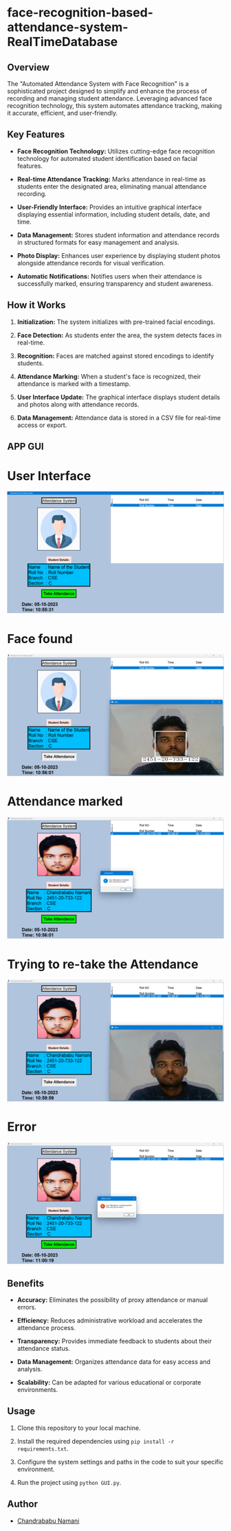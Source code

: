 # face-recognition-based-attendance-system-RealTimeDatabase

## Overview

The "Automated Attendance System with Face Recognition" is a sophisticated project designed to simplify and enhance the process of recording and managing student attendance. Leveraging advanced face recognition technology, this system automates attendance tracking, making it accurate, efficient, and user-friendly.

## Key Features

- **Face Recognition Technology:** Utilizes cutting-edge face recognition technology for automated student identification based on facial features.

- **Real-time Attendance Tracking:** Marks attendance in real-time as students enter the designated area, eliminating manual attendance recording.

- **User-Friendly Interface:** Provides an intuitive graphical interface displaying essential information, including student details, date, and time.

- **Data Management:** Stores student information and attendance records in structured formats for easy management and analysis.

- **Photo Display:** Enhances user experience by displaying student photos alongside attendance records for visual verification.

- **Automatic Notifications:** Notifies users when their attendance is successfully marked, ensuring transparency and student awareness.

## How it Works

1. **Initialization:** The system initializes with pre-trained facial encodings.

3. **Face Detection:** As students enter the area, the system detects faces in real-time.

4. **Recognition:** Faces are matched against stored encodings to identify students.

5. **Attendance Marking:** When a student's face is recognized, their attendance is marked with a timestamp.

6. **User Interface Update:** The graphical interface displays student details and photos along with attendance records.

7. **Data Management:** Attendance data is stored in a CSV file for real-time access or export.

## APP GUI
# User Interface
![Alt text](https://github.com/Chandrababu-Namani/Attendance-Recording-System-using-Face-Recognition/blob/main/GUI/User%20Interface.png)
# Face found
![Alt text](https://github.com/Chandrababu-Namani/Attendance-Recording-System-using-Face-Recognition/blob/main/GUI/Face%20found.png)
# Attendance marked
![Alt text](https://github.com/Chandrababu-Namani/Attendance-Recording-System-using-Face-Recognition/blob/main/GUI/Attendance%20marked.png)
# Trying to re-take the Attendance
![Alt text](https://github.com/Chandrababu-Namani/Attendance-Recording-System-using-Face-Recognition/blob/main/GUI/recorded%20user.png)
# Error
![Alt text](https://github.com/Chandrababu-Namani/Attendance-Recording-System-using-Face-Recognition/blob/main/GUI/Error.png)



## Benefits

- **Accuracy:** Eliminates the possibility of proxy attendance or manual errors.

- **Efficiency:** Reduces administrative workload and accelerates the attendance process.

- **Transparency:** Provides immediate feedback to students about their attendance status.

- **Data Management:** Organizes attendance data for easy access and analysis.

- **Scalability:** Can be adapted for various educational or corporate environments.

## Usage

1. Clone this repository to your local machine.

2. Install the required dependencies using `pip install -r requirements.txt`.

3. Configure the system settings and paths in the code to suit your specific environment.

4. Run the project using `python GUI.py`.

## Author
- [Chandrababu Namani](https://github.com/Chandrababu-Namani)

